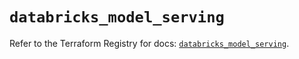 # `databricks_model_serving`

Refer to the Terraform Registry for docs: [`databricks_model_serving`](https://registry.terraform.io/providers/databricks/databricks/1.36.0/docs/resources/model_serving).
